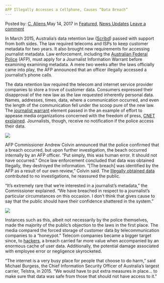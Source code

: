 ```yaml
---
AFP Illegally Accesses a Cellphone, Causes “Data Breach”
---
```

<article class="post-listing post-19862 post type-post status-publish format-standard has-post-thumbnail hentry category-deepdot-news category-news-updates tag-accesses tag-afp tag-breach tag-cellphone tag-data tag-illegally">
    <div class="post-inner">
    <p class="post-meta">
    <span>Posted by: <a href="https://www.deepdotweb.com/author/caliens/" title="">C. Aliens </a></span>
    <span>May 14, 2017</span>
    <span>in <a href="https://www.deepdotweb.com/category/deepdot-news/" rel="category tag">Featured</a>, <a href="https://www.deepdotweb.com/category/news-updates/" rel="category tag">News Updates</a></span>
    <span><a href="https://www.deepdotweb.com/2017/05/14/afp-illegally-accesses-cellphone-causes-data-breach/#respond">Leave a comment</a></span>
    </p>
    <div class="clear"></div>
    <div class="entry">
    <p>In March 2015, Australia&#8217;s data retention law (<a href="https://www.scribd.com/document/347114303/Telecommunications-Interception-and-Access-Amendment-Data-Retention-Bill-2015">Scribd</a>) passed with support from both sides. The law required telecoms and ISPs to keep customer metadata for two years. It also brought new requirements for accessing journalist metadata. Law enforcement, including the <a href="https://www.deepdotweb.com/2017/04/27/australian-border-force-increase-darknet-presence/">Australian Federal Police</a> (AFP), must apply for a Journalist Information Warrant before examining examining metadata. A mere two weeks after the laws officially came into play, the AFP announced that an officer illegally accessed a journalist&#8217;s phone calls.</p>
    <p>The data retention law required the telecom and internet service provider companies to store a trove of customer data. Consumers expressed their disapproval of the new law as the law requested inherently personal data. Names, addresses, times, data, where a communication occurred, and even the length of the communication fell under the scoop pure of the new law. The <a href="https://www.deepdotweb.com/tag/warrant/">journalist warrant</a> element passed in the an example of effort to appease media organizations concerned with the freedom of press, <a href="https://www.cnet.com/au/news/australian-federal-police-confirm-journalist-metadata-breach-data-retention/">CNET explained</a>. Journalists, though, receive no notification if the police access their data.</p>
    <p><img class="wp-image-19867 aligncenter" src="https://www.deepdotweb.com/wp-content/uploads/2017/05/word-image-49.jpeg" srcset="https://www.deepdotweb.com/wp-content/uploads/2017/05/word-image-49.jpeg 800w, https://www.deepdotweb.com/wp-content/uploads/2017/05/word-image-49-300x225.jpeg 300w" sizes="(max-width: 800px) 100vw, 800px" /></p>
    <p>AFP Commissioner Andrew Colvin announced that the police confirmed that a breach occurred, but upon further investigation, the beach occurred internally by an AFP officer. &#8220;Put simply, this was human error. It should not have occurred.&#8221; Once law enforcement concluded that data was obtained Illegally, they destroyed the information. &#8220;[The breach] was identified by the AFP as a result of our own review,&#8221; Colvin said. The <a href="https://www.deepdotweb.com/tag/cybercrime/">Illegally obtained data</a> contributed to no investigations, he reassured the public.</p>
    <p>&#8220;It&#8217;s extremely rare that we&#8217;re interested in a journalist&#8217;s metadata,&#8221; the Commissioner explained. &#8220;We have breached in respect to a journalist&#8217;s particular circumstances on this occasion. I don&#8217;t think that gives cause to say that the public should have their confidence shattered in the system.&#8221;</p>
    <p><img class="wp-image-19868 aligncenter" src="https://www.deepdotweb.com/wp-content/uploads/2017/05/word-image-50.jpeg" srcset="https://www.deepdotweb.com/wp-content/uploads/2017/05/word-image-50.jpeg 800w, https://www.deepdotweb.com/wp-content/uploads/2017/05/word-image-50-300x224.jpeg 300w" sizes="(max-width: 800px) 100vw, 800px" /></p>
    <p>Instances such as this, albeit not necessarily by the police themselves, made the majority of the public’s objection to the laws in the first place. The media compared the forced storage of customer data by telecommunication companies to a “honeypot.” Telecom companies became a bigger target since, to <a href="https://www.deepdotweb.com/tag/hackers/">hackers</a>, a breach carried far more value when accompanied by an enormous cache of user data. Additionally, the potential damage associated with employee error or negligence skyrocketed.</p>
    <p>&#8220;The internet is a very busy place for people that choose to do harm,&#8221; said Michael Burgess, the Chief Information Security Officer of Australia&#8217;s largest carrier, Telstra, in 2015. &#8220;We would have to put extra measures in place&#8230; to make sure that data was safe from those that should not have access to it.&#8221;</p>
    </div>
    <span style="display:none"><a href="https://www.deepdotweb.com/tag/accesses/" rel="tag">accesses</a> <a href="https://www.deepdotweb.com/tag/afp/" rel="tag">afp</a> <a href="https://www.deepdotweb.com/tag/breach/" rel="tag">breach</a> <a href="https://www.deepdotweb.com/tag/cellphone/" rel="tag">cellphone</a> <a href="https://www.deepdotweb.com/tag/data/" rel="tag">data</a> <a href="https://www.deepdotweb.com/tag/illegally/" rel="tag">illegally</a></span> <span style="display:none" class="updated">2017-05-14</span>
    <div style="display:none" class="vcard author" itemprop="author" itemscope itemtype="http://schema.org/Person"><strong class="fn" itemprop="name"><a href="https://www.deepdotweb.com/author/caliens/" title="Posts by C. Aliens" rel="author">C. Aliens</a></strong></div>
    </div>
</article>

